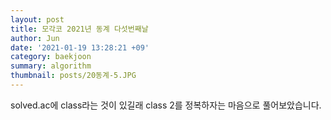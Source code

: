 ```yaml
---
layout: post
title: 모각코 2021년 동계 다섯번째날
author: Jun
date: '2021-01-19 13:28:21 +09'
category: baekjoon
summary: algorithm
thumbnail: posts/20동계-5.JPG
---
```


solved.ac에 class라는 것이 있길래 class 2를 정복하자는 마음으로 풀어보았습니다.
